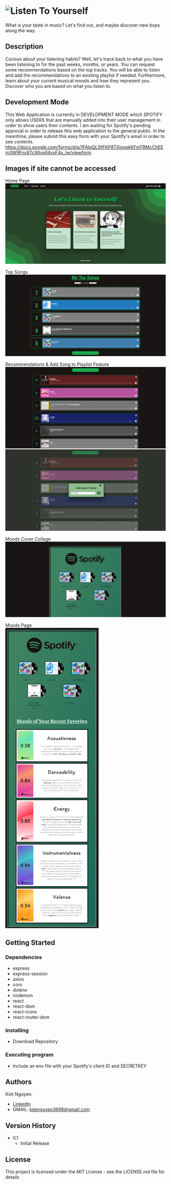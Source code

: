 # ![Listen To Yourself](https://listening-to-yourself.vercel.app/)

What is your taste in music? Let's find out, and maybe discover new bops along the way.

## Description

Curious about your listening habits? Well, let's trace back to what you have been listening to for the past weeks, months, or years. You can request some recommendations based on the top tracks. You will be able to listen and add the recommendations to an existing playlist if needed. Furthermore, learn about your current musical moods and how they represent you. Discover who you are based on what you listen to.

## Development Mode 

This Web Application is currently in DEVELOPMENT MODE which SPOTIFY only allows USERS that are manually added into their user management in order to show users their contents. I am waiting for Spotify's pending approval in order to release this web application to the general public. In the meantime, please submit this easy form with your Spotify's email in order to see contents. https://docs.google.com/forms/d/e/1FAIpQLSfFKP8TXioxqkKFmTRMcChEEm3W9Fnv8TcX6unll4ysF4x_Iw/viewform

## Images if site cannot be accessed

Home Page
![homepage](https://github.com/kietn20/Listening-To-Yourself-REACT/blob/main/client/src/assets/LTYreactHomepage.png)

Top Songs
![songspage1](https://github.com/kietn20/Listening-To-Yourself-REACT/blob/main/client/src/assets/LTYreactTopsongspage.png)

Recommendations & Add Song to Playlist Feature
![songspage1](https://github.com/kietn20/Listening-To-Yourself-REACT/blob/main/client/src/assets/LTYreactRecommendations.png)
![songspage1](https://github.com/kietn20/Listening-To-Yourself-REACT/blob/main/client/src/assets/LTYreactAddsong.png)

Moods Cover Collage
![songspage1](https://github.com/kietn20/Listening-To-Yourself-REACT/blob/main/client/src/assets/LTYreactMoodspage1.png)

Moods Page <br />
![songspage1](https://github.com/kietn20/Listening-To-Yourself-REACT/blob/main/client/src/assets/LTYreactMoodspage3.png)

## Getting Started

### Dependencies

* express
* express-session
* axios
* cors
* dotenv
* nodemon
* react
* react-dom
* react-icons
* react-router-dom

### Installing

* Download Repository 

### Executing program

* Include an env file with your Spotify's client ID and SECRETKEY

## Authors
  
Kiet Nguyen: 
* [LinkedIn](https://www.linkedin.com/in/kiet-nguyen-232458276/) 
* GMAIL: kietnguyen3698@gmail.com

## Version History
* 0.1
    * Initial Release

## License

This project is licensed under the MIT License - see the LICENSE.md file for details
